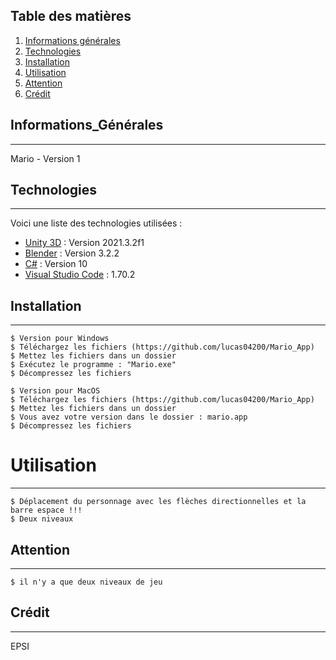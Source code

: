 ## Table des matières
1. [Informations générales](#informations_générales)
2. [Technologies](#technologies)
3. [Installation](#installation)
4. [Utilisation](#utilisation)
5. [Attention](#attention)
6. [Crédit](#crédit)

## Informations_Générales
***
Mario - Version 1

## Technologies
***
Voici une liste des technologies utilisées :
* [Unity 3D](https://unity.com/fr) : Version 2021.3.2f1
* [Blender](https://www.blender.org/) : Version 3.2.2
* [C#](https://docs.microsoft.com/fr-fr/dotnet/csharp/) : Version 10
* [Visual Studio Code](https://code.visualstudio.com/) : 1.70.2
## Installation
*** 
```
$ Version pour Windows 
$ Téléchargez les fichiers (https://github.com/lucas04200/Mario_App)
$ Mettez les fichiers dans un dossier 
$ Exécutez le programme : "Mario.exe"
$ Décompressez les fichiers

$ Version pour MacOS 
$ Téléchargez les fichiers (https://github.com/lucas04200/Mario_App)
$ Mettez les fichiers dans un dossier 
$ Vous avez votre version dans le dossier : mario.app
$ Décompressez les fichiers 
```
# Utilisation
***
```
$ Déplacement du personnage avec les flèches directionnelles et la barre espace !!! 
$ Deux niveaux  
```
## Attention
***
```
$ il n'y a que deux niveaux de jeu 
```
## Crédit 
***
EPSI 
 
